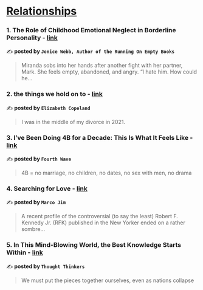 
<h1><a href=https://medium.com/tag/relationships/recommended target="_blank" rel="noopener noreferrer">Relationships</a></h1>
<h3>1. The Role of Childhood Emotional Neglect in Borderline Personality - <a href="https://medium.com/@drjonicewebb/the-role-of-childhood-emotional-neglect-in-borderline-personality-53167692923c" target="_blank" rel="noopener noreferrer">link</a></h3>

✍️ **posted by `Jonice Webb, Author of the Running On Empty Books`**

<blockquote>Miranda sobs into her hands after another fight with her partner, Mark. She feels empty, abandoned, and angry. “I hate him. How could he…</blockquote>

<h3>2. the things we hold on to - <a href="https://medium.com/@cinakur/the-things-we-hold-on-to-e5d5e9372113" target="_blank" rel="noopener noreferrer">link</a></h3>

✍️ **posted by `Elizabeth Copeland`**

<blockquote>I was in the middle of my divorce in 2021.</blockquote>

<h3>3. I’ve Been Doing 4B for a Decade: This Is What It Feels Like - <a href="https://medium.com/fourth-wave/ive-been-doing-4b-for-a-decade-this-is-what-it-feels-like-51f5923370ad" target="_blank" rel="noopener noreferrer">link</a></h3>

✍️ **posted by `Fourth Wave`**

<blockquote>4B = no marriage, no children, no dates, no sex with men, no drama</blockquote>

<h3>4. Searching for Love - <a href="https://medium.com/@marcojim/searching-for-love-ff16b44d346f" target="_blank" rel="noopener noreferrer">link</a></h3>

✍️ **posted by `Marco Jim`**

<blockquote>A recent profile of the controversial (to say the least) Robert F. Kennedy Jr. (RFK) published in the New Yorker ended on a rather sombre…</blockquote>

<h3>5. In This Mind-Blowing World, the Best Knowledge Starts Within - <a href="https://medium.com/thought-thinkers/in-this-mind-blowing-world-the-best-knowledge-starts-within-41215f981a29" target="_blank" rel="noopener noreferrer">link</a></h3>

✍️ **posted by `Thought Thinkers`**

<blockquote>We must put the pieces together ourselves, even as nations collapse</blockquote>


